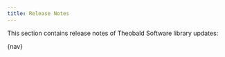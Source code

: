 ```yaml
---
title: Release Notes
---
```


This section contains release notes of Theobald Software library updates:

{nav}